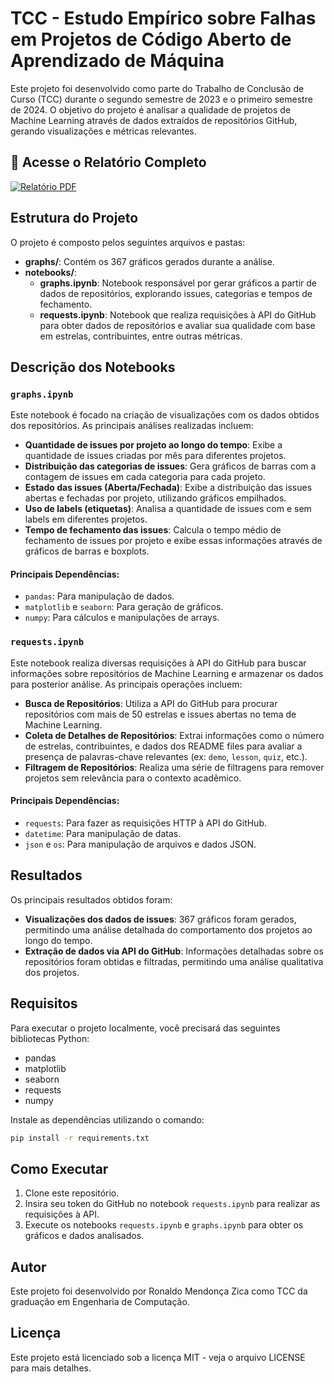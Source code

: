 # TCC - Estudo Empírico sobre Falhas em Projetos de Código Aberto de Aprendizado de Máquina

Este projeto foi desenvolvido como parte do Trabalho de Conclusão de Curso (TCC) durante o segundo semestre de 2023 e o primeiro semestre de 2024. O objetivo do projeto é analisar a qualidade de projetos de Machine Learning através de dados extraídos de repositórios GitHub, gerando visualizações e métricas relevantes.

## 📄 Acesse o Relatório Completo
[![Relatório PDF](https://img.shields.io/badge/Relatório-PDF-red?style=for-the-badge&logo=adobe)](https://drive.google.com/file/d/1bxdWTpU7euVMa9DwKqozUzhMlVfjtNGm/view?usp=sharing)

## Estrutura do Projeto

O projeto é composto pelos seguintes arquivos e pastas:

- **graphs/**: Contém os 367 gráficos gerados durante a análise.
- **notebooks/**:
  - **graphs.ipynb**: Notebook responsável por gerar gráficos a partir de dados de repositórios, explorando issues, categorias e tempos de fechamento.
  - **requests.ipynb**: Notebook que realiza requisições à API do GitHub para obter dados de repositórios e avaliar sua qualidade com base em estrelas, contribuintes, entre outras métricas.

## Descrição dos Notebooks

### `graphs.ipynb`
Este notebook é focado na criação de visualizações com os dados obtidos dos repositórios. As principais análises realizadas incluem:

- **Quantidade de issues por projeto ao longo do tempo**: Exibe a quantidade de issues criadas por mês para diferentes projetos.
- **Distribuição das categorias de issues**: Gera gráficos de barras com a contagem de issues em cada categoria para cada projeto.
- **Estado das issues (Aberta/Fechada)**: Exibe a distribuição das issues abertas e fechadas por projeto, utilizando gráficos empilhados.
- **Uso de labels (etiquetas)**: Analisa a quantidade de issues com e sem labels em diferentes projetos.
- **Tempo de fechamento das issues**: Calcula o tempo médio de fechamento de issues por projeto e exibe essas informações através de gráficos de barras e boxplots.

#### Principais Dependências:
- `pandas`: Para manipulação de dados.
- `matplotlib` e `seaborn`: Para geração de gráficos.
- `numpy`: Para cálculos e manipulações de arrays.

### `requests.ipynb`
Este notebook realiza diversas requisições à API do GitHub para buscar informações sobre repositórios de Machine Learning e armazenar os dados para posterior análise. As principais operações incluem:

- **Busca de Repositórios**: Utiliza a API do GitHub para procurar repositórios com mais de 50 estrelas e issues abertas no tema de Machine Learning.
- **Coleta de Detalhes de Repositórios**: Extrai informações como o número de estrelas, contribuintes, e dados dos README files para avaliar a presença de palavras-chave relevantes (ex: `demo`, `lesson`, `quiz`, etc.).
- **Filtragem de Repositórios**: Realiza uma série de filtragens para remover projetos sem relevância para o contexto acadêmico.

#### Principais Dependências:
- `requests`: Para fazer as requisições HTTP à API do GitHub.
- `datetime`: Para manipulação de datas.
- `json` e `os`: Para manipulação de arquivos e dados JSON.

## Resultados

Os principais resultados obtidos foram:
- **Visualizações dos dados de issues**: 367 gráficos foram gerados, permitindo uma análise detalhada do comportamento dos projetos ao longo do tempo.
- **Extração de dados via API do GitHub**: Informações detalhadas sobre os repositórios foram obtidas e filtradas, permitindo uma análise qualitativa dos projetos.

## Requisitos

Para executar o projeto localmente, você precisará das seguintes bibliotecas Python:

- pandas
- matplotlib
- seaborn
- requests
- numpy

Instale as dependências utilizando o comando:

```bash
pip install -r requirements.txt
```

## Como Executar

1. Clone este repositório.
2. Insira seu token do GitHub no notebook `requests.ipynb` para realizar as requisições à API.
3. Execute os notebooks `requests.ipynb` e `graphs.ipynb` para obter os gráficos e dados analisados.

## Autor

Este projeto foi desenvolvido por Ronaldo Mendonça Zica como TCC da graduação em Engenharia de Computação.

## Licença

Este projeto está licenciado sob a licença MIT - veja o arquivo LICENSE para mais detalhes.
